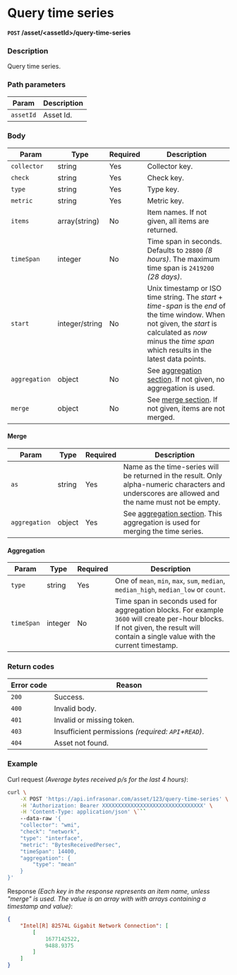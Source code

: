 # Query time series
**`POST` /asset/<assetId\>/query-time-series**

### Description
Query time series.

### Path parameters
Param               | Description
--------------------|-------------
`assetId`           | Asset Id.

### Body
Param           | Type              | Required  | Description
----------------|-------------------|-----------|-------------
`collector`     | string            | Yes       | Collector key.
`check`         | string            | Yes       | Check key.
`type`          | string            | Yes       | Type key.
`metric`        | string            | Yes       | Metric key.
`items`         | array(string)     | No        | Item names. If not given, all items are returned.
`timeSpan`      | integer           | No        | Time span in seconds. Defaults to `28800` _(8 hours)_. The maximum time span is `2419200` _(28 days)_.
`start`         | integer/string    | No        | Unix timestamp or ISO time string. The _start_ + _time-span_ is the _end_ of the time window. When not given, the _start_ is calculated as _now_ minus the _time span_ which results in the latest data points.
`aggregation`   | object            | No        | See [aggregation section](#aggregation). If not given, no aggregation is used.
`merge`         | object            | No        | See [merge section](#merge). If not given, items are not merged.

#### Merge
Param           | Type      | Required  | Description
----------------|-----------|-----------|-------------
`as`            | string    | Yes       | Name as the time-series will be returned in the result. Only alpha-numeric characters and underscores are allowed and the name must not be empty.
`aggregation`   | object    | Yes       | See [aggregation section](#aggregation). This aggregation is used for merging the time series.

#### Aggregation
Param       | Type      | Required  | Description
------------|-----------|-----------|-------------
`type`      | string    | Yes       | One of `mean`, `min`, `max`, `sum`, `median`, `median_high`, `median_low` or `count`.
`timeSpan`  | integer   | No        | Time span in seconds used for aggregation blocks. For example `3600` will create per-hour blocks. If not given, the result will contain a single value with the current timestamp.

### Return codes
Error code  | Reason
------------|--------
`200`       | Success.
`400`       | Invalid body.
`401`       | Invalid or missing token.
`403`       | Insufficient permissions _(required: `API`+`READ`)_.
`404`       | Asset not found.

### Example
Curl request _(Average bytes received p/s for the last 4 hours)_:
```bash
curl \
    -X POST 'https://api.infrasonar.com/asset/123/query-time-series' \
    -H 'Authorization: Bearer XXXXXXXXXXXXXXXXXXXXXXXXXXXXXXXX' \
    -H 'Content-Type: application/json' \```
    --data-raw '{
    "collector": "wmi",
    "check": "network",
    "type": "interface",
    "metric": "BytesReceivedPersec",
    "timeSpan": 14400,
    "aggregation": {
        "type": "mean"
    }
}'
```

Response _(Each key in the response represents an item name, unless "merge" is used. The value is an array with with arrays containing a timestamp and value)_:

```json
{
    "Intel[R] 82574L Gigabit Network Connection": [
        [
            1677142522,
            9488.9375
        ]
    ]
}
```
